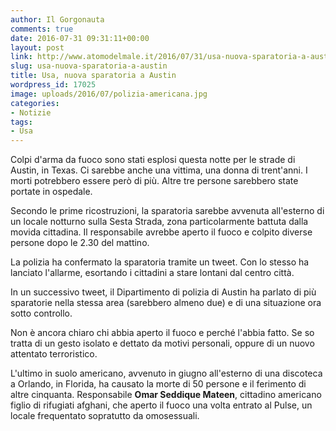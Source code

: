 ```yaml
---
author: Il Gorgonauta
comments: true
date: 2016-07-31 09:31:11+00:00
layout: post
link: http://www.atomodelmale.it/2016/07/31/usa-nuova-sparatoria-a-austin/
slug: usa-nuova-sparatoria-a-austin
title: Usa, nuova sparatoria a Austin
wordpress_id: 17025
image: uploads/2016/07/polizia-americana.jpg
categories:
- Notizie
tags:
- Usa
---
```


Colpi d'arma da fuoco sono stati esplosi questa notte per le strade di Austin, in Texas. Ci sarebbe anche una vittima, una donna di trent'anni. I morti potrebbero essere però di più. Altre tre persone sarebbero state portate in ospedale.

Secondo le prime ricostruzioni, la sparatoria sarebbe avvenuta all'esterno di un locale notturno sulla Sesta Strada, zona particolarmente battuta dalla movida cittadina. Il responsabile avrebbe aperto il fuoco e colpito diverse persone dopo le 2.30 del mattino.

La polizia ha confermato la sparatoria tramite un tweet. Con lo stesso ha lanciato l'allarme, esortando i cittadini a stare lontani dal centro città.

In un successivo tweet, il Dipartimento di polizia di Austin ha parlato di più sparatorie nella stessa area (sarebbero almeno due) e di una situazione ora sotto controllo.

Non è ancora chiaro chi abbia aperto il fuoco e perché l'abbia fatto. Se so tratta di un gesto isolato e dettato da motivi personali, oppure di un nuovo attentato terroristico.

L'ultimo in suolo americano, avvenuto in giugno all'esterno di una discoteca a Orlando, in Florida, ha causato la morte di 50 persone e il ferimento di altre cinquanta. Responsabile **Omar Seddique Mateen**, cittadino americano figlio di rifugiati afghani, che aperto il fuoco una volta entrato al Pulse, un locale frequentato sopratutto da omosessuali.
